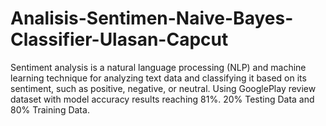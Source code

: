 # Analisis-Sentimen-Naive-Bayes-Classifier-Ulasan-Capcut
Sentiment analysis is a natural language processing (NLP) and machine learning technique for analyzing text data and classifying it based on its sentiment, such as positive, negative, or neutral. Using GooglePlay review dataset with model accuracy results reaching 81%. 20% Testing Data and 80% Training Data.
